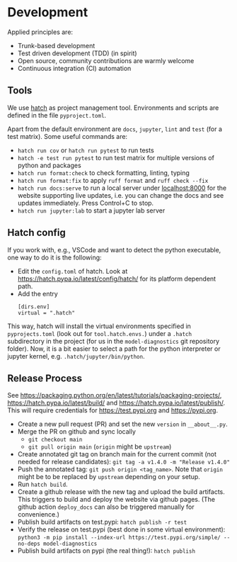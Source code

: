 # Development

Applied principles are:

- Trunk-based development 
- Test driven development (TDD) (in spirit)
- Open source, community contributions are warmly welcome
- Continuous integration (CI) automation

## Tools

We use [hatch](https://hatch.pypa.io) as project management tool.
Environments and scripts are defined in the file `pyproject.toml`.

Apart from the default environment are `docs`, `jupyter`, `lint` and `test`
(for a test matrix). Some useful commands are:

- `hatch run cov` or `hatch run pytest` to run tests
- `hatch -e test run pytest` to run test matrix for multiple versions of python and packages
- `hatch run format:check` to check formatting, linting, typing
- `hatch run format:fix` to apply `ruff format` and `ruff check --fix`
- `hatch run docs:serve` to run a local server under [localhost:8000](localhost:8000)
   for the website supporting live updates, i.e. you can change the docs and see
   updates immediately. Press Control+C to stop.
- `hatch run jupyter:lab` to start a jupyter lab server

## Hatch config

If you work with, e.g., VSCode and want to detect the python executable, one way to do
it is the following:

- Edit the `config.toml` of hatch. Look at https://hatch.pypa.io/latest/config/hatch/
  for its platform dependent path.
- Add the entry
  ```
  [dirs.env]
  virtual = ".hatch"
  ```

This way, hatch will install the virtual environments specified in `pyprojects.toml`
(look out for `tool.hatch.envs.`) under a `.hatch` subdirectory in the project (for us
in the `model-diagnostics` git repository folder). Now, it is a bit easier to select a
path for the python interpreter or jupyter kernel, e.g. `.hatch/jupyter/bin/python`.

## Release Process

See <https://packaging.python.org/en/latest/tutorials/packaging-projects/>,
<https://hatch.pypa.io/latest/build/> and <https://hatch.pypa.io/latest/publish/>.
This will require credentials for <https://test.pypi.org> and <https://pypi.org>.

- Create a new pull request (PR) and set the new `version` in `__about__.py`.
- Merge the PR on github and sync locally
  - `git checkout main`
  - `git pull origin main` (`origin` might be `upstream`)
- Create annotated git tag on branch main for the current commit (not needed for release candidates):
  `git tag -a v1.4.0 -m "Release v1.4.0"`
- Push the annotated tag: `git push origin <tag_name>`.
  Note that `origin` might be to be replaced by `upstream` depending on your setup.
- Run `hatch build`.
- Create a github release with the new tag and upload the build artifacts.
  This triggers to build and deploy the website via github pages.
  (The github action `deploy_docs` can also be triggered manually for convenience.)
- Publish build artifacts on test.pypi: `hatch publish -r test`
- Verify the release on test.pypi (best done in some virtual environment):
  `python3 -m pip install --index-url https://test.pypi.org/simple/ --no-deps model-diagnostics`
- Publish build artifacts on pypi (the real thing!): `hatch publish`